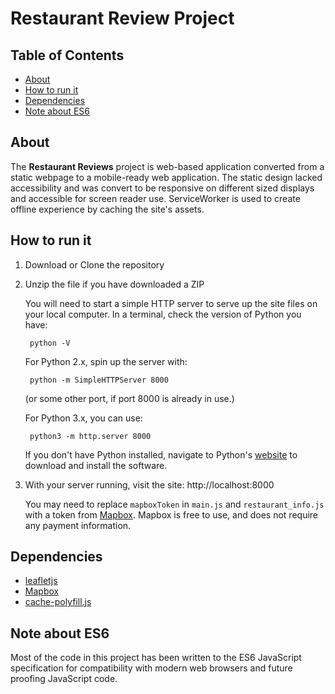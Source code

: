 # Restaurant Review Project

## Table of Contents

* [About](#about)
* [How to run it](#how-to-run-it)
* [Dependencies](#dependencies)
* [Note about ES6](#note-about-es6)

## About

The **Restaurant Reviews** project is web-based application converted from a static webpage to a mobile-ready web application.  The static design lacked accessibility and was convert to be responsive on different sized displays and accessible for screen reader use. ServiceWorker is used to create offline experience by caching the site's assets.

## How to run it

1) Download or Clone the repository
2) Unzip the file if you have downloaded a ZIP

    You will need to start a simple HTTP server to serve up the site files on your local computer. In a terminal, check the version of Python you have:

        python -V
  
    For Python 2.x, spin up the server with:
  
        python -m SimpleHTTPServer 8000

    (or some other port, if port 8000 is already in use.)

    For Python 3.x, you can use:

        python3 -m http.server 8000

    If you don't have Python installed, navigate to Python's [website](https://www.python.org/) to download and install the software.

3) With your server running, visit the site: http://localhost:8000

    You may need to replace `mapboxToken` in `main.js` and `restaurant_info.js` with a token from [Mapbox](https://www.mapbox.com/). Mapbox is free to use, and does not require any payment information.

## Dependencies

* [leafletjs](https://leafletjs.com/)
* [Mapbox](https://www.mapbox.com/)
* [cache-polyfill.js](https://github.com/mathiasbynens/cache-polyfill)

## Note about ES6

Most of the code in this project has been written to the ES6 JavaScript specification for compatibility with modern web browsers and future proofing JavaScript code.
